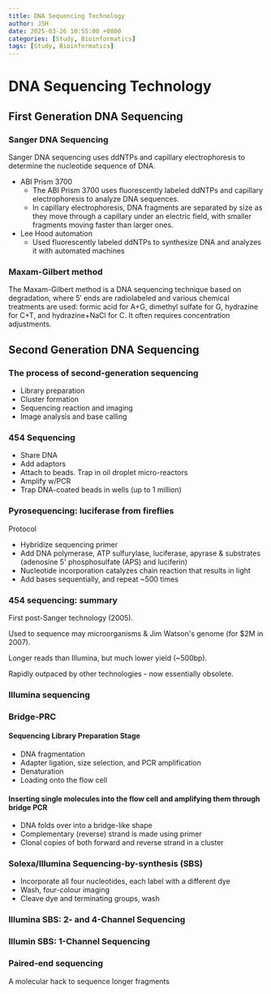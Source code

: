 ```yaml
---
title: DNA Sequencing Technology
author: JSH
date: 2025-03-26 10:55:00 +0800
categories: [Study, Bioinformatics]
tags: [Study, Bioinformatics]
---
```


# DNA Sequencing Technology

## First Generation DNA Sequencing

### Sanger DNA Sequencing
Sanger DNA sequencing uses ddNTPs and capillary electrophoresis to determine the nucleotide sequence of DNA.
* ABI Prism 3700
  * The ABI Prism 3700 uses fluorescently labeled ddNTPs and capillary electrophoresis to analyze DNA sequences.
  * In capillary electrophoresis, DNA fragments are separated by size as they move through a capillary under an electric field, with smaller fragments moving faster than larger ones.
* Lee Hood automation
  * Used fluorescently labeled ddNTPs to synthesize DNA and analyzes it with automated machines

### Maxam-Gilbert method
The Maxam-Gilbert method is a DNA sequencing technique based on degradation, where 5′ ends are radiolabeled and various chemical treatments are used: formic acid for A+G, dimethyl sulfate for G, hydrazine for C+T, and hydrazine+NaCl for C.
It often requires concentration adjustments.

## Second Generation DNA Sequencing

### The process of second-generation sequencing
* Library preparation
* Cluster formation
* Sequencing reaction and imaging
* Image analysis and base calling

### 454 Sequencing
* Share DNA
* Add adaptors
* Attach to beads. Trap in oil droplet micro-reactors
* Amplify w/PCR
* Trap DNA-coated beads in wells (up to 1 million)

### Pyrosequencing: luciferase from fireflies
Protocol
* Hybridize sequencing primer
* Add DNA polymerase, ATP sulfurylase, luciferase, apyrase & substrates (adenosine 5' phosphosulfate (APS) and luciferin)
* Nucleotide incorporation catalyzes chain reaction that results in light
* Add bases sequentially, and repeat ~500 times

### 454 sequencing: summary
First post-Sanger technology (2005).

Used to sequence may microorganisms & Jim Watson's genome (for $2M in 2007).

Longer reads than Illumina, but much lower yield (~500bp).

Rapidly outpaced by other technologies - now essentially obsolete.

### Illumina sequencing

### Bridge-PRC
#### Sequencing Library Preparation Stage
* DNA fragmentation
* Adapter ligation, size selection, and PCR amplification
* Denaturation <!-- DNA 분자가 두 가닥으로 분리되는 과정 -->
* Loading onto the flow cell
#### Inserting single molecules into the flow cell and amplifying them through bridge PCR
* DNA folds over into a bridge-like shape
* Complementary (reverse) strand is made using primer
* Clonal copies of both forward and reverse strand in a cluster

### Solexa/Illumina Sequencing-by-synthesis (SBS)
<!-- 이후 sequencing 과정 -->

* Incorporate all four nucleotides, each label with a different dye
* Wash, four-colour imaging
* Cleave dye and terminating groups, wash  <!-- 색이 계속 쌓이지 않도록 wash과정 거침 -->

<!-- 여기서 합성이 중단되어야 하는데, terminal blocker 이용. Fluorescently-labeled nucleotides를 사용하는 시퀀싱 과정에서, terminal blocker는 염기 추가 후 fluorescent 신호가 정확히 감지될 수 있도록 도와 -->

### Illumina SBS: 2- and 4-Channel Sequencing
<!-- 현재는 4채널 말고 2채널 사용함. 생각보다 잘 나오고, 비용도 저렴 -->
<!-- 2채널일 때, A 색, B 색, A+B 색, 색x 이렇게 하면 됨 -->

### Illumin SBS: 1-Channel Sequencing
<!-- 장점: 카메라가 색 구분 안해도 된다. 비용이 많이 저렴해짐. -->
<!-- 두번 나눠서 sequencing. 첫번째에는 A, T, 두번째에는 T, C. 두번 깜빡거리면 T. 한번도 안했으면 G. -->

### Paired-end sequencing
A molecular hack to sequence longer fragments
<!-- 양쪽으로 sequencing. 중간을 겹치게 디자인하면 중간 seqeuncing이 아주 높은 퀄리티로 된다 -->

<!-- paired-end sequencing에서 read 횟수는 몇 번까지 갈 수 있을까요?: 4번 이상. -->
<!-- 합성하고 떼고, sequencing 하고.. 할 수 있어서 여러번 시퀀싱 할 수 있다 (?) -->

